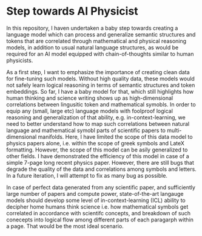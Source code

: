 # Step towards AI Physicist
In this repository, I haven undertaken a baby step towards creating a language model which can process and generalize semantic structures and tokens that are correlated through mathematical and physical reasoning models, in addition to usual natural language structures, as would be required for an AI model equipped with chain-of-thoughts similar to human physicists. 

As a first step, I want to emphasize the importance of creating clean data for fine-tuning such models. Without high quality data, these models would not safely learn logical reasoning in terms of semantic structures and token embeddings. So far, I have a baby model for that, which still highlights how human thinking and science writing shows up as high-dimensional correlations between lingusitic token and mathematical symobls. In order to equip any (small, large etc) language models with foolproof logical reasoning and generalization of that ability, e.g. in-context-learning, we need to better understand how to map such correlations between natural language and mathematical symobl parts of scientific papers to multi-dimensional manifolds. Here, I have limited the scope of this data model to physics papers alone, i.e. within the scope of greek symbols and LateX formatting. However, the scope of this model can be asily generalized to other fields. I have demonstrated the efficiency of this model in case of a simple 7-page long recent physics paper. However, there are still bugs that degrade the quality of the data and correlations among symbols and letters. In a future iteration, I will attempt to fix as many bug as possible. 

In case of perfect data generated from any scientific paper, and sufficiently large number of papers and compute power, state-of-the-art langauge models should develop some level of in-context-learning (ICL) ability to decipher home humans think science i.e. how mathematical symbols get correlated in accordance with scientifc concepts, and breakdown of such conecepts into logical flow among different parts of each paragarph within a page. That would be the most ideal scenario. 
